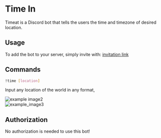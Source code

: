 # Time In
Timeat is a Discord bot that tells the users the time and timezone of desired location.

## Usage
To add the bot to your server, simply invite with: [invitation link](https://discord.com/api/oauth2/authorize?client_id=785490903522476032&permissions=0&scope=bot
)

## Commands
```bash
!time [location]
```

Input any location of the world in any format, 

![example image2](https://github.com/soonhahwang/Time-In/blob/main/assets/images/example2.PNG)<br/>
![example_image3](https://github.com/soonhahwang/Time-In/blob/main/assets/images/example3.PNG)<br/>

## Authorization

No authorization is needed to use this bot!
